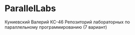 # ParallelLabs

Куниевский Валерий КС-46
Репозиторий лабораторных по параллельному программированию (7 вариант)
